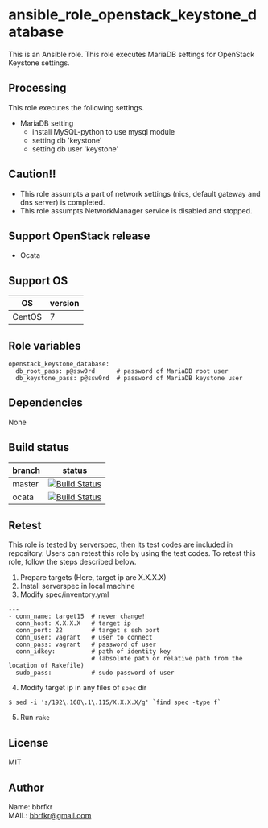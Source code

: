 # ansible_role_openstack_keystone_database

This is an Ansible role. This role executes MariaDB settings for OpenStack Keystone settings.

## Processing
This role executes the following settings.

* MariaDB setting
  * install MySQL-python to use mysql module
  * setting db 'keystone'
  * setting db user 'keystone'

## Caution!!
* This role assumpts a part of network settings (nics, default gateway and dns server) is completed.
* This role assumpts NetworkManager service is disabled and stopped.

## Support OpenStack release
* Ocata

## Support OS

| OS | version |
|----|---------|
|CentOS|7|

## Role variables
```
openstack_keystone_database:
  db_root_pass: p@ssw0rd      # password of MariaDB root user
  db_keystone_pass: p@ssw0rd  # password of MariaDB keystone user
```

## Dependencies
None

## Build status
|branch|status|
|------|------|
|master|[![Build Status](http://jenkins.bbrfkr.mydns.jp:8088/job/ansible_role_openstack_keystone_database_master/badge/icon)](http://jenkins.bbrfkr.mydns.jp:8088/job/ansible_role_openstack_keystone_database_master/)|
|ocata |[![Build Status](http://jenkins.bbrfkr.mydns.jp:8088/job/ansible_role_openstack_keystone_database_ocata/badge/icon)](http://jenkins.bbrfkr.mydns.jp:8088/job/ansible_role_openstack_keystone_database_ocata/)|

## Retest
This role is tested by serverspec, then its test codes are included in repository. Users can retest this role by using the test codes. To retest this role, follow the steps described below.

1. Prepare targets (Here, target ip are X.X.X.X)
2. Install serverspec in local machine
3. Modify spec/inventory.yml
```
---
- conn_name: target15  # never change!
  conn_host: X.X.X.X   # target ip
  conn_port: 22        # target's ssh port
  conn_user: vagrant   # user to connect
  conn_pass: vagrant   # password of user
  conn_idkey:          # path of identity key 
                       # (absolute path or relative path from the location of Rakefile)
  sudo_pass:           # sudo password of user
```
4. Modify target ip in any files of `spec` dir
```
$ sed -i 's/192\.168\.1\.115/X.X.X.X/g' `find spec -type f`
```

5. Run `rake`

## License
MIT

## Author
Name: bbrfkr  
MAIL: bbrfkr@gmail.com

